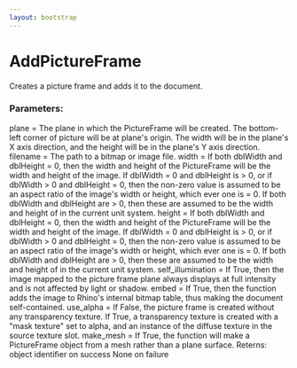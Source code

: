 ```yaml
---
layout: bootstrap
---
```


# AddPictureFrame

Creates a picture frame and adds it to the document.
      

### Parameters:

  plane = The plane in which the PictureFrame will be created.  The bottom-left corner of picture will be at plane's origin. The width will be in the plane's X axis direction, and the height will be in the plane's Y axis direction.
  filename = The path to a bitmap or image file.
  width = If both dblWidth and dblHeight = 0, then the width and height of the PictureFrame will be the width and height of the image. If dblWidth = 0 and dblHeight is > 0, or if dblWidth > 0 and dblHeight = 0, then the non-zero value is assumed to be an aspect ratio of the image's width or height, which ever one is = 0. If both dblWidth and dblHeight are > 0, then these are assumed to be the width and height of in the current unit system.
  height =  If both dblWidth and dblHeight = 0, then the width and height of the PictureFrame will be the width and height of the image. If dblWidth = 0 and dblHeight is > 0, or if dblWidth > 0 and dblHeight = 0, then the non-zero value is assumed to be an aspect ratio of the image's width or height, which ever one is = 0. If both dblWidth and dblHeight are > 0, then these are assumed to be the width and height of in the current unit system.
  self_illumination =  If True, then the image mapped to the picture frame plane always displays at full intensity and is not affected by light or shadow.
  embed = If True, then the function adds the image to Rhino's internal bitmap table, thus making the document self-contained.
  use_alpha = If False, the picture frame is created without any transparency texture.  If True, a transparency texture is created with a "mask texture" set to alpha, and an instance of the diffuse texture in the source texture slot.
  make_mesh = If True, the function will make a PictureFrame object from a mesh rather than a plane surface.
Reterns:
  object identifier on success
  None on failure
      


